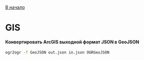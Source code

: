 [В начало](README.md)

# GIS

#### Конвертировать ArcGIS выходной формат JSON в GeoJSON 
```sh
ogr2ogr -f GeoJSON out.json in.json OGRGeoJSON
```

